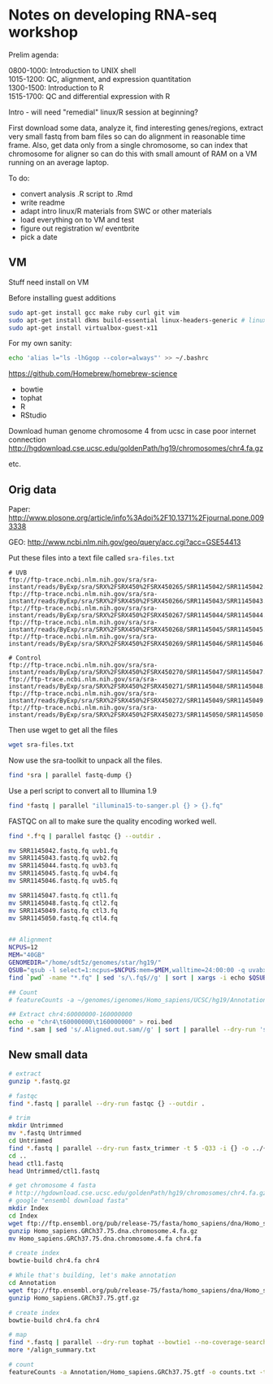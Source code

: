 # Notes on developing RNA-seq workshop

Prelim agenda:

0800-1000: Introduction to UNIX shell  
1015-1200: QC, alignment, and expression quantitation  
1300-1500: Introduction to R  
1515-1700: QC and differential expression with R


Intro - will need "remedial" linux/R session at beginning?

First download some data, analyze it, find interesting genes/regions, extract very small fastq from bam files so can do alignment in reasonable time frame. Also, get data only from a single chromosome, so can index that chromosome for aligner so can do this with small amount of RAM on a VM running on an average laptop.

To do:
* convert analysis .R script to .Rmd
* write readme
* adapt intro linux/R materials from SWC or other materials
* load everything on to VM and test
* figure out registration w/ eventbrite
* pick a date


## VM

Stuff need install on VM

Before installing guest additions

```bash
sudo apt-get install gcc make ruby curl git vim
sudo apt-get install dkms build-essential linux-headers-generic # linux-headers-`uname -r`
sudo apt-get install virtualbox-guest-x11
```

For my own sanity:

```bash
echo 'alias l="ls -lhGgop --color=always"' >> ~/.bashrc
```

https://github.com/Homebrew/homebrew-science

* bowtie
* tophat
* R
* RStudio


Download human genome chromosome 4 from ucsc in case poor internet connection
http://hgdownload.cse.ucsc.edu/goldenPath/hg19/chromosomes/chr4.fa.gz


etc.

## Orig data

Paper: http://www.plosone.org/article/info%3Adoi%2F10.1371%2Fjournal.pone.0093338

GEO: http://www.ncbi.nlm.nih.gov/geo/query/acc.cgi?acc=GSE54413

Put these files into a text file called `sra-files.txt`

```
# UVB
ftp://ftp-trace.ncbi.nlm.nih.gov/sra/sra-instant/reads/ByExp/sra/SRX%2FSRX450%2FSRX450265/SRR1145042/SRR1145042.sra
ftp://ftp-trace.ncbi.nlm.nih.gov/sra/sra-instant/reads/ByExp/sra/SRX%2FSRX450%2FSRX450266/SRR1145043/SRR1145043.sra
ftp://ftp-trace.ncbi.nlm.nih.gov/sra/sra-instant/reads/ByExp/sra/SRX%2FSRX450%2FSRX450267/SRR1145044/SRR1145044.sra
ftp://ftp-trace.ncbi.nlm.nih.gov/sra/sra-instant/reads/ByExp/sra/SRX%2FSRX450%2FSRX450268/SRR1145045/SRR1145045.sra
ftp://ftp-trace.ncbi.nlm.nih.gov/sra/sra-instant/reads/ByExp/sra/SRX%2FSRX450%2FSRX450269/SRR1145046/SRR1145046.sra

# Control
ftp://ftp-trace.ncbi.nlm.nih.gov/sra/sra-instant/reads/ByExp/sra/SRX%2FSRX450%2FSRX450270/SRR1145047/SRR1145047.sra
ftp://ftp-trace.ncbi.nlm.nih.gov/sra/sra-instant/reads/ByExp/sra/SRX%2FSRX450%2FSRX450271/SRR1145048/SRR1145048.sra
ftp://ftp-trace.ncbi.nlm.nih.gov/sra/sra-instant/reads/ByExp/sra/SRX%2FSRX450%2FSRX450272/SRR1145049/SRR1145049.sra
ftp://ftp-trace.ncbi.nlm.nih.gov/sra/sra-instant/reads/ByExp/sra/SRX%2FSRX450%2FSRX450273/SRR1145050/SRR1145050.sra
```

Then use wget to get all the files

```bash
wget sra-files.txt
```

Now use the sra-toolkit to unpack all the files.


```bash
find *sra | parallel fastq-dump {}
```

Use a perl script to convert all to Illumina 1.9

```bash
find *fastq | parallel "illumina15-to-sanger.pl {} > {}.fq"
```

FASTQC on all to make sure the quality encoding worked well.

```bash
find *.f*q | parallel fastqc {} --outdir .
```

```bash
mv SRR1145042.fastq.fq uvb1.fq
mv SRR1145043.fastq.fq uvb2.fq
mv SRR1145044.fastq.fq uvb3.fq
mv SRR1145045.fastq.fq uvb4.fq
mv SRR1145046.fastq.fq uvb5.fq

mv SRR1145047.fastq.fq ctl1.fq
mv SRR1145048.fastq.fq ctl2.fq
mv SRR1145049.fastq.fq ctl3.fq
mv SRR1145050.fastq.fq ctl4.fq


## Alignment
NCPUS=12
MEM="40GB"
GENOMEDIR="/home/sdt5z/genomes/star/hg19/"
QSUB="qsub -l select=1:ncpus=$NCPUS:mem=$MEM,walltime=24:00:00 -q uvabx -W group_list=uvabx -V -j oe -m bae -M vustephen+fir@gmail.com"
find `pwd` -name "*.fq" | sed 's/\.fq$//g' | sort | xargs -i echo $QSUB -- `which time` `which STAR` --genomeDir $GENOMEDIR --runThreadN $NCPUS --outFileNamePrefix {}. --readFilesIn {}.fq > runstar.sh

## Count
# featureCounts -a ~/genomes/igenomes/Homo_sapiens/UCSC/hg19/Annotation/Genes/genes.gtf -o counts.txt -T 12 -t exon -g gene_id *.sam

## Extract chr4:60000000-160000000
echo -e "chr4\t60000000\t160000000" > roi.bed
find *.sam | sed 's/.Aligned.out.sam//g' | sort | parallel --dry-run 'samtools view -Sb {}.Aligned.out.sam | bedtools intersect -abam - -b roi.bed | bedtools bamtofastq -i - -fq {}.fastq'
```


## New small data

```bash
# extract
gunzip *.fastq.gz

# fastqc
find *.fastq | parallel --dry-run fastqc {} --outdir .

# trim
mkdir Untrimmed
mv *.fastq Untrimmed
cd Untrimmed
find *.fastq | parallel --dry-run fastx_trimmer -t 5 -Q33 -i {} -o ../{}
cd ..
head ctl1.fastq
head Untrimmed/ctl1.fastq

# get chromosome 4 fasta
# http://hgdownload.cse.ucsc.edu/goldenPath/hg19/chromosomes/chr4.fa.gz
# google "ensembl download fasta"
mkdir Index
cd Index
wget ftp://ftp.ensembl.org/pub/release-75/fasta/homo_sapiens/dna/Homo_sapiens.GRCh37.75.dna.chromosome.4.fa.gz
gunzip Homo_sapiens.GRCh37.75.dna.chromosome.4.fa.gz
mv Homo_sapiens.GRCh37.75.dna.chromosome.4.fa chr4.fa

# create index
bowtie-build chr4.fa chr4

# While that's building, let's make annotation
cd Annotation
wget ftp://ftp.ensembl.org/pub/release-75/fasta/homo_sapiens/dna/Homo_sapiens.GRCh37.75.dna.chromosome.4.fa.gz
gunzip Homo_sapiens.GRCh37.75.gtf.gz

# create index
bowtie-build chr4.fa chr4

# map
find *.fastq | parallel --dry-run tophat --bowtie1 --no-coverage-search -o {}_tophat Index/chr4 {}
more */align_summary.txt

# count
featureCounts -a Annotation/Homo_sapiens.GRCh37.75.gtf -o counts.txt -t exon -g gene_name */accepted_hits.bam
```
